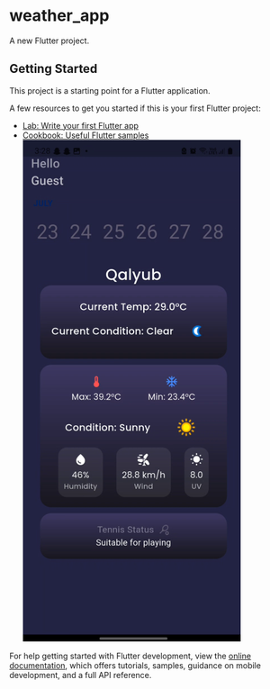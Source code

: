 # weather_app

A new Flutter project.

## Getting Started

This project is a starting point for a Flutter application.

A few resources to get you started if this is your first Flutter project:

- [Lab: Write your first Flutter app](https://docs.flutter.dev/get-started/codelab)
- [Cookbook: Useful Flutter samples](https://docs.flutter.dev/cookbook)
  ![App Screenshot](assets/screenShots/ai.png)

For help getting started with Flutter development, view the
[online documentation](https://docs.flutter.dev/), which offers tutorials,
samples, guidance on mobile development, and a full API reference.
